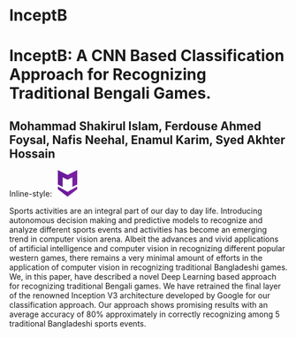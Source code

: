# InceptB
# InceptB: A CNN Based Classification Approach for Recognizing Traditional Bengali Games.

## Mohammad Shakirul Islam, Ferdouse Ahmed Foysal, Nafis Neehal, Enamul Karim, Syed Akhter Hossain

Inline-style: 
![alt text](https://github.com/adam-p/markdown-here/raw/master/src/common/images/icon48.png "Logo Title Text 1")


Sports activities are an integral part of our day to day life. Introducing autonomous decision making and predictive models to recognize and analyze different sports events and activities has become an emerging trend in computer vision arena. Albeit the advances and vivid applications of artificial intelligence and computer vision in recognizing different popular western games, there remains a very minimal amount of efforts in the application of computer vision in recognizing traditional Bangladeshi games. We, in this paper, have described a novel Deep Learning based approach for recognizing traditional Bengali games. We have retrained the final layer of the renowned Inception V3 architecture developed by Google for our classification approach. Our approach shows promising results with an average accuracy of 80% approximately in correctly recognizing among 5 traditional Bangladeshi sports events.
